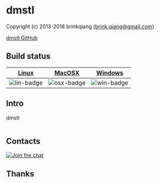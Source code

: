 # dmstl

Copyright (c) 2013-2018 brinkqiang (brink.qiang@gmail.com)

[dmstl GitHub](https://github.com/brinkqiang/dmstl)

## Build status
| [Linux][lin-link] | [MacOSX][osx-link] | [Windows][win-link] |
| :---------------: | :----------------: | :-----------------: |
| ![lin-badge]      | ![osx-badge]       | ![win-badge]        |

[lin-badge]: https://travis-ci.org/brinkqiang/dmstl.svg?branch=master "Travis build status"
[lin-link]:  https://travis-ci.org/brinkqiang/dmstl "Travis build status"
[osx-badge]: https://travis-ci.org/brinkqiang/dmstl.svg?branch=master "Travis build status"
[osx-link]:  https://travis-ci.org/brinkqiang/dmstl "Travis build status"
[win-badge]: https://ci.appveyor.com/api/projects/status/github/brinkqiang/dmstl?branch=master&svg=true "AppVeyor build status"
[win-link]:  https://ci.appveyor.com/project/brinkqiang/dmstl "AppVeyor build status"

## Intro
dmstl
```cpp
```
## Contacts
[![Join the chat](https://badges.gitter.im/brinkqiang/dmstl/Lobby.svg)](https://gitter.im/brinkqiang/dmstl)

## Thanks
